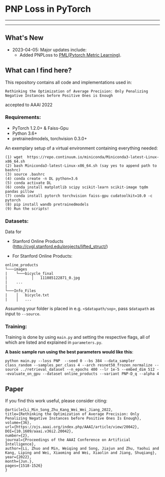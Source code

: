 # PNP Loss in PyTorch

---
---
##  What's New

* 2023-04-05: Major updates include:
    * Added PNPLoss to [PML(Pytorch Metric Learning)](https://github.com/KevinMusgrave/pytorch-metric-learning).


## What can I find here?

This repository contains all code and implementations used in:

```
Rethinking the Optimization of Average Precision: Only Penalizing Negative Instances before Positive Ones is Enough
```
accepted to AAAI 2022

### Requirements:

* PyTorch 1.2.0+ & Faiss-Gpu
* Python 3.6+
* pretrainedmodels, torchvision 0.3.0+

An exemplary setup of a virtual environment containing everything needed:
```
(1) wget  https://repo.continuum.io/miniconda/Miniconda3-latest-Linux-x86_64.sh
(2) bash Miniconda3-latest-Linux-x86_64.sh (say yes to append path to bashrc)
(3) source .bashrc
(4) conda create -n DL python=3.6
(5) conda activate DL
(6) conda install matplotlib scipy scikit-learn scikit-image tqdm pandas pillow
(7) conda install pytorch torchvision faiss-gpu cudatoolkit=10.0 -c pytorch
(8) pip install wandb pretrainedmodels
(9) Run the scripts!
```

### Datasets:
Data for
* Stanford Online Products (http://cvgl.stanford.edu/projects/lifted_struct/)


* For Stanford Online Products:
```
online_products
└───images
|    └───bicycle_final
|           │   111085122871_0.jpg
|    ...
|
└───Info_Files
|    │   bicycle.txt
|    │   ...
```

Assuming your folder is placed in e.g. `<$datapath/sop>`, pass `$datapath` as input to `--source`.

### Training:
Training is done by using `main.py` and setting the respective flags, all of which are listed and explained in `parameters.py`.

**A basic sample run using the best parameters would like this**:

```
python main.py --loss PNP  --seed 0 --bs 384 --data_sampler class_random --samples_per_class 4 --arch resnet50_frozen_normalize --source ../retrieval_dataset --n_epochs 400 --lr 1e-5 --embed_dim 512 --evaluate_on_gpu --dataset online_products --variant PNP-D_q --alpha 4
```
## Paper
If you find this work useful, please consider citing:
```
@article{Li_Min_Song_Zhu_Kang_Wei_Wei_Jiang_2022, 
title={Rethinking the Optimization of Average Precision: Only Penalizing Negative Instances before Positive Ones Is Enough}, 
volume={36}, 
url={https://ojs.aaai.org/index.php/AAAI/article/view/20042}, 
DOI={10.1609/aaai.v36i2.20042}, 
number={2}, 
journal={Proceedings of the AAAI Conference on Artificial Intelligence}, 
author={Li, Zhuo and Min, Weiqing and Song, Jiajun and Zhu, Yaohui and Kang, Liping and Wei, Xiaoming and Wei, Xiaolin and Jiang, Shuqiang}, 
year={2022}, 
month={Jun.}, 
pages={1518-1526} 
}
```
